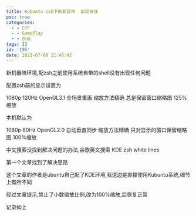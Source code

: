 ```yaml
---
title: Kubuntu zsh下刷新异常  出现白线
poc: true
categories:
  - - CTF
  - - GamePlay
  - - 杂谈
tags: []
id: '195'
date: 2021-07-09 21:40:42
---
```


新机器陪环境,配zsh之前使用系统自带的shell没有出现任何问题

配置zsh前的显示设置为

1080p 120Hz OpenGL3.1 全场景重画 缩放方法精确 总是保留窗口缩略图 125%缩放

本机默认为

1080p 60Hz OpenGL2.0 自动垂直同步 缩放方法精确 只对显示的窗口保留缩略图 100%缩放

中文搜索没找到解决问题的办法,谷歌英文搜索 KDE zsh white lines

第一个文章找到了解决思路

这个文章的作者是ubuntu自己配了KDE环境,我这边是直接使用Kubuntu系统,细节上有所不同

经过文章提示,禁止了小数缩放比例,改为100%缩放,后恢复正常

记录如上